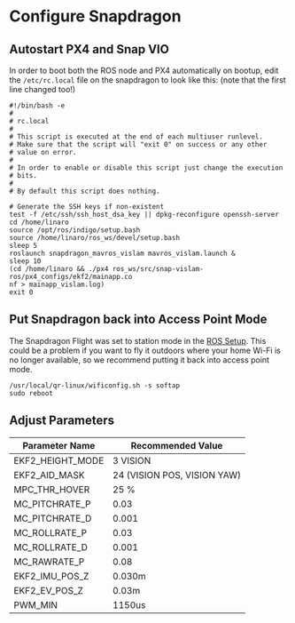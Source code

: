 # Configure Snapdragon
## Autostart PX4 and Snap VIO
In order to boot both the ROS node and PX4 automatically on bootup, edit the `/etc/rc.local` file on the snapdragon to look like this: (note that the first line changed too!)

```
#!/bin/bash -e
#
# rc.local
#
# This script is executed at the end of each multiuser runlevel.
# Make sure that the script will "exit 0" on success or any other
# value on error.
#
# In order to enable or disable this script just change the execution
# bits.
#
# By default this script does nothing.

# Generate the SSH keys if non-existent
test -f /etc/ssh/ssh_host_dsa_key || dpkg-reconfigure openssh-server
cd /home/linaro
source /opt/ros/indigo/setup.bash
source /home/linaro/ros_ws/devel/setup.bash
sleep 5
roslaunch snapdragon_mavros_vislam mavros_vislam.launch &
sleep 10
(cd /home/linaro && ./px4 ros_ws/src/snap-vislam-ros/px4_configs/ekf2/mainapp.co
nf > mainapp_vislam.log)
exit 0
```

## Put Snapdragon back into Access Point Mode
The Snapdragon Flight was set to station mode in the [ROS Setup](snapdragon_flight_software_installation.md#install-ros). This could be a problem if you want to fly it outdoors where your home Wi-Fi is no longer available, so we recommend putting it back into access point mode.
```
/usr/local/qr-linux/wificonfig.sh -s softap
sudo reboot
```

## Adjust Parameters

| Parameter Name    | Recommended Value           |
|-------------------|-----------------------------|
| EKF2_HEIGHT_MODE  | 3   VISION                  |
| EKF2_AID_MASK     | 24 (VISION POS, VISION YAW) |
| MPC_THR_HOVER     | 25 %               	        |
| MC_PITCHRATE_P    | 0.03                 	      |
| MC_PITCHRATE_D    | 0.001                 	    |
| MC_ROLLRATE_P     | 0.03                 	      |
| MC_ROLLRATE_D     | 0.001              	        |
| MC_RAWRATE_P      | 0.08                        |
| EKF2_IMU_POS_Z    | 0.030m    		              |
| EKF2_EV_POS_Z     | 0.03m			                  |
| PWM_MIN	          | 1150us                      |
